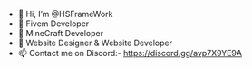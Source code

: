 - 👋 Hi, I’m @HSFrameWork
- 👀 Fivem Developer
- 🌱 MineCraft Developer
- 💞️ Website Designer & Website Developer
- 📫 Contact me on Discord:- https://discord.gg/avp7X9YE9A

<!---
HSFrameWork/HSFrameWork is a ✨ special ✨ repository because its `README.md` (this file) appears on your GitHub profile.
You can click the Preview link to take a look at your changes.
--->
